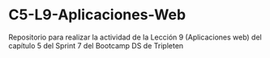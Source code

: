 # C5-L9-Aplicaciones-Web
Repositorio para realizar la actividad de la Lección 9 (Aplicaciones web) del capítulo 5 del Sprint 7 del Bootcamp DS de Tripleten
